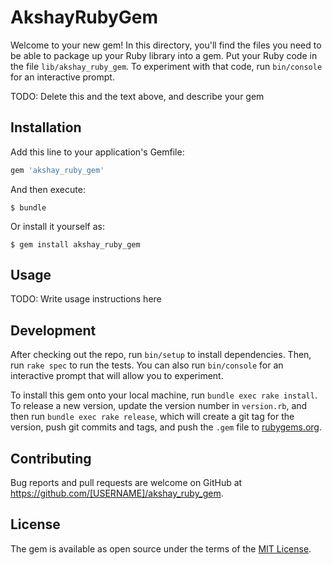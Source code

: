 # AkshayRubyGem

Welcome to your new gem! In this directory, you'll find the files you need to be able to package up your Ruby library into a gem. Put your Ruby code in the file `lib/akshay_ruby_gem`. To experiment with that code, run `bin/console` for an interactive prompt.

TODO: Delete this and the text above, and describe your gem

## Installation

Add this line to your application's Gemfile:

```ruby
gem 'akshay_ruby_gem'
```

And then execute:

    $ bundle

Or install it yourself as:

    $ gem install akshay_ruby_gem

## Usage

TODO: Write usage instructions here

## Development

After checking out the repo, run `bin/setup` to install dependencies. Then, run `rake spec` to run the tests. You can also run `bin/console` for an interactive prompt that will allow you to experiment.

To install this gem onto your local machine, run `bundle exec rake install`. To release a new version, update the version number in `version.rb`, and then run `bundle exec rake release`, which will create a git tag for the version, push git commits and tags, and push the `.gem` file to [rubygems.org](https://rubygems.org).

## Contributing

Bug reports and pull requests are welcome on GitHub at https://github.com/[USERNAME]/akshay_ruby_gem.


## License

The gem is available as open source under the terms of the [MIT License](http://opensource.org/licenses/MIT).


